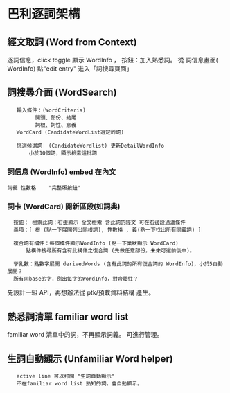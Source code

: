# 巴利逐詞架構

## 經文取詞 (Word from Context)
   逐詞信息，click toggle 顯示 WordInfo ，
   按鈕：加入熟悉詞。
   從
       詞信息畫面( WordInfo)
       點"edit entry" 進入「詞搜尋頁面」


## 詞搜尋介面 (WordSearch)
       輸入條件：(WordCriteria)
             開頭、部份、結尾 
             詞根、詞性、意義
       WordCard (CandidateWordList選定的詞)

       挑選候選詞  (CandidateWordlist) 更新DetailWordInfo
           小於10個詞，顯示檢索這批詞       

### 詞信息 (WordInfo) embed 在內文
    詞義 性數格    "完整版按鈕" 

### 詞卡   (WordCard) 開新區段(如詞典)
      按鈕： 檢索此詞：右邊顯示 全文檢索 含此詞的經文 可在右邊設過濾條件
      義項：[ 根 (點一下展開列出同根詞), 性數格 , 義(點一下找出所有同義詞) ] 
      
      複合詞有構件：每個構件顯示WordInfo (點一下巢狀顯示 WordCard)
          點構件搜尋所有含有此構件之復合詞 (先做任意部份，未來可選前後中)。

      孳乳數：點數字展開 derivedWords (含有此詞的所有復合詞的 WordInfo)，小於5自動展開？
      所有同base的字，例出每字的WordInfo，對齊屬性？


先設計一組 API，再想辦法從 ptk/預載資料結構 產生。

## 熟悉詞清單 familiar word list
   familiar word 清單中的詞，不再顯示詞義。
   可進行管理。

## 生詞自動顯示 (Unfamiliar Word helper)
	   active line 可以打開 "生詞自動顯示"
	   不在familiar word list 熟知的詞，會自動顯示。
